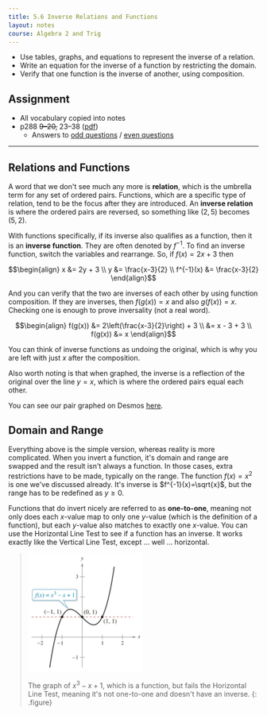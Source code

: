```yaml
---
title: 5.6 Inverse Relations and Functions
layout: notes
course: Algebra 2 and Trig
---
```


- Use tables, graphs, and equations to represent the inverse of a relation.
- Write an equation for the inverse of a function by restricting the domain.
- Verify that one function is the inverse of another, using composition.

## Assignment

- All vocabulary copied into notes
- p288 ~~9–20,~~ 23–38 ([pdf](./pdf/alg2-practice-0506.pdf))
  - Answers to [odd questions](../misc/alg2-odd-answers.pdf) / [even questions](../misc/alg2-even-answers.pdf)

---

## Relations and Functions

A word that we don't see much any more is **relation**, which is the umbrella term for any set of ordered pairs. Functions, which are a specific type of relation, tend to be the focus after they are introduced. An **inverse relation** is where the ordered pairs are reversed, so something like $(2,5)$ becomes $(5,2)$.

With functions specifically, if its inverse also qualifies as a function, then it is an **inverse function**. They are often denoted by $f^{-1}$. To find an inverse function, switch the variables and rearrange. So, if $f(x) = 2x + 3$ then

$$\begin{align}
        x &= 2y + 3 \\
        y &= \frac{x-3}{2} \\
f^{-1}(x) &= \frac{x-3}{2}
\end{align}$$

And you can verify that the two are inverses of each other by using function composition. If they are inverses, then $f(g(x)) = x$ and also $g(f(x)) = x$. Checking one is enough to prove inversality (not a real word).

$$\begin{align}
f(g(x)) &= 2\left(\frac{x-3}{2}\right) + 3 \\
        &= x - 3 + 3 \\
f(g(x)) &= x
\end{align}$$

You can think of inverse functions as undoing the original, which is why you are left with just $x$ after the composition.

Also worth noting is that when graphed, the inverse is a reflection of the original over the line $y=x$, which is where the ordered pairs equal each other.

You can see our pair graphed on Desmos [here](https://www.desmos.com/calculator/fv9rgwo6fa).

## Domain and Range

Everything above is the simple version, whereas reality is more complicated. When you invert a function, it's domain and range are swapped and the result isn't always a function. In those cases, extra restrictions have to be made, typically on the range. The function $f(x)=x^2$ is one we've discussed already. It's inverse is $f^{-1}(x)=\sqrt{x}$, but the range has to be redefined as $y\ge 0$.

Functions that do invert nicely are referred to as **one-to-one**, meaning not only does each $x$-value map to only one $y$-value (which is the definition of a function), but each $y$-value also matches to exactly one $x$-value. You can use the Horizontal Line Test to see if a function has an inverse. It works exactly like the Vertical Line Test, except ... well ... horizontal.

> ![x^3-x+1](./img/5-6-horizontal-failure.png)
>
> The graph of $x^3-x+1$, which is a function, but fails the Horizontal Line Test, meaning it's not one-to-one and doesn't have an inverse.
{: .figure}